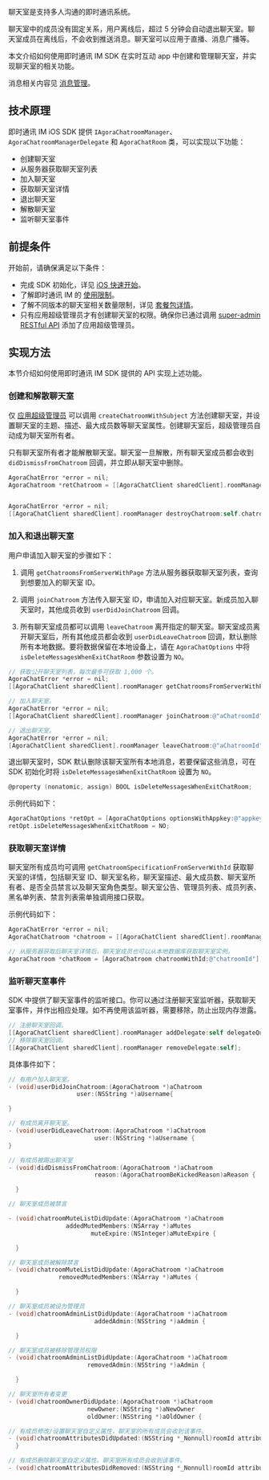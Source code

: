 聊天室是支持多人沟通的即时通讯系统。

聊天室中的成员没有固定关系，用户离线后，超过 5 分钟会自动退出聊天室。聊天室成员在离线后，不会收到推送消息。聊天室可以应用于直播、消息广播等。

本文介绍如何使用即时通讯 IM SDK 在实时互动 app 中创建和管理聊天室，并实现聊天室的相关功能。

消息相关内容见 [消息管理](./agora_chat_message_overview?platform=iOS)。

## 技术原理

即时通讯 IM iOS SDK 提供 `IAgoraChatroomManager`、`AgoraChatroomManagerDelegate` 和 `AgoraChatRoom` 类，可以实现以下功能：

- 创建聊天室
- 从服务器获取聊天室列表
- 加入聊天室
- 获取聊天室详情
- 退出聊天室
- 解散聊天室
- 监听聊天室事件

## 前提条件

开始前，请确保满足以下条件：

- 完成 SDK 初始化，详见 [iOS 快速开始](./agora_chat_get_started_ios?platform=iOS)。
- 了解即时通讯 IM 的 [使用限制](./agora_chat_limitation?platform=iOS)。
- 了解不同版本的聊天室相关数量限制，详见 [套餐包详情](./agora_chat_plan?platform=iOS)。
- 只有应用超级管理员才有创建聊天室的权限。确保你已通过调用 [super-admin RESTful API](./agora_chat_restful_chatroom_superadmin?platform=RESTful#adding-a-chat-room-super-admin) 添加了应用超级管理员。

## 实现方法

本节介绍如何使用即时通讯 IM SDK 提供的 API 实现上述功能。

### 创建和解散聊天室

仅 [应用超级管理员](./agora_chat_restful_chatroom_superadmin) 可以调用 `createChatroomWithSubject` 方法创建聊天室，并设置聊天室的主题、描述、最大成员数等聊天室属性。创建聊天室后，超级管理员自动成为聊天室所有者。

只有聊天室所有者才能解散聊天室。聊天室一旦解散，所有聊天室成员都会收到 `didDismissFromChatroom` 回调，并立即从聊天室中删除。

```objective-c
AgoraChatError *error = nil;
AgoraChatroom *retChatroom = [[AgoraChatClient sharedClient].roomManager createChatroomWithSubject:@"aSubject" description:@"aDescription" invitees:@[@"user1",@[user2]]message:@"aMessage" maxMembersCount:aMaxMembersCount error:&error];


AgoraChatError *error = nil;
[[AgoraChatClient sharedClient].roomManager destroyChatroom:self.chatroom.chatroomId error:&error];
```

### 加入和退出聊天室

用户申请加入聊天室的步骤如下：

1. 调用 `getChatroomsFromServerWithPage` 方法从服务器获取聊天室列表，查询到想要加入的聊天室 ID。

2. 调用 `joinChatroom` 方法传入聊天室 ID，申请加入对应聊天室。新成员加入聊天室时，其他成员收到 `userDidJoinChatroom` 回调。

3. 所有聊天室成员都可以调用 `leaveChatroom` 离开指定的聊天室。聊天室成员离开聊天室后，所有其他成员都会收到 `userDidLeaveChatroom` 回调，默认删除所有本地数据。要将数据保留在本地设备上，请在 `AgoraChatOptions` 中将 `isDeleteMessagesWhenExitChatRoom` 参数设置为 `NO`。

```objective-c
// 获取公开聊天室列表，每次最多可获取 1,000 个。
AgoraChatError *error = nil;
[[AgoraChatClient sharedClient].roomManager getChatroomsFromServerWithPage:1 pageSize:50 error:&error];

// 加入聊天室。
AgoraChatError *error = nil;
[[AgoraChatClient sharedClient].roomManager joinChatroom:@"aChatroomId" error:&error];

// 退出聊天室。
AgoraChatError *error = nil;
[AgoraChatClient sharedClient].roomManager leaveChatroom:@"aChatroomId" error:&error];
```

退出聊天室时，SDK 默认删除该聊天室所有本地消息，若要保留这些消息，可在 SDK 初始化时将 `isDeleteMessagesWhenExitChatRoom` 设置为 `NO`。

```objective-c
@property (nonatomic, assign) BOOL isDeleteMessagesWhenExitChatRoom;

```

示例代码如下：

```objective-c
AgoraChatOptions *retOpt = [AgoraChatOptions optionsWithAppkey:@"appkey"];
retOpt.isDeleteMessagesWhenExitChatRoom = NO;
```

### 获取聊天室详情

聊天室所有成员均可调用 `getChatroomSpecificationFromServerWithId` 获取聊天室的详情，包括聊天室 ID、聊天室名称，聊天室描述、最大成员数、聊天室所有者、是否全员禁言以及聊天室角色类型。聊天室公告、管理员列表、成员列表、黑名单列表、禁言列表需单独调用接口获取。

示例代码如下：

```objective-c
AgoraChatError *error = nil;
AgoraChatChatroom *chatroom = [[AgoraChatClient sharedClient].roomManager getChatroomSpecificationFromServerWithId:@“chatroomId” error:&error];

// 从服务器获取后聊天室详情后，聊天室成员也可以从本地数据库获取聊天室实例。
AgoraChatroom *chatRoom = [AgoraChatroom chatroomWithId:@"chatroomId"];
```

### 监听聊天室事件

SDK 中提供了聊天室事件的监听接口。你可以通过注册聊天室监听器，获取聊天室事件，并作出相应处理。如不再使用该监听器，需要移除，防止出现内存泄露。

```objective-c
// 注册聊天室回调。
[[AgoraChatClient sharedClient].roomManager addDelegate:self delegateQueue:nil];
// 移除聊天室回调。
[[AgoraChatClient sharedClient].roomManager removeDelegate:self];
```

具体事件如下：

```objective-c
// 有用户加入聊天室。
- (void)userDidJoinChatroom:(AgoraChatroom *)aChatroom
                   user:(NSString *)aUsername{

}

// 有成员离开聊天室。
- (void)userDidLeaveChatroom:(AgoraChatroom *)aChatroom
                        user:(NSString *)aUsername {
}

// 有成员被踢出聊天室
- (void)didDismissFromChatroom:(AgoraChatroom *)aChatroom
                        reason:(AgoraChatroomBeKickedReason)aReason {

  }

// 聊天室成员被禁言

- (void)chatroomMuteListDidUpdate:(AgoraChatroom *)aChatroom
                addedMutedMembers:(NSArray *)aMutes
                       muteExpire:(NSInteger)aMuteExpire {

  }

// 聊天室成员被解除禁言
- (void)chatroomMuteListDidUpdate:(AgoraChatroom *)aChatroom
              removedMutedMembers:(NSArray *)aMutes {

  }

// 聊天室成员被设为管理员
- (void)chatroomAdminListDidUpdate:(AgoraChatroom *)aChatroom
                        addedAdmin:(NSString *)aAdmin {

  }

// 聊天室成员被移除管理员权限
- (void)chatroomAdminListDidUpdate:(AgoraChatroom *)aChatroom
                      removedAdmin:(NSString *)aAdmin {

  }

// 聊天室所有者变更
- (void)chatroomOwnerDidUpdate:(AgoraChatroom *)aChatroom
                      newOwner:(NSString *)aNewOwner
                      oldOwner:(NSString *)aOldOwner {

// 有成员修改/设置聊天室自定义属性，聊天室的所有成员会收到该事件。
- (void)chatroomAttributesDidUpdated:(NSString *_Nonnull)roomId attributeMap:(NSDictionary<NSString *, NSString *> *_Nullable)attributeMap from:(NSString *_Nonnull)fromId;
  }

// 有成员删除聊天室自定义属性。聊天室所有成员会收到该事件。
- (void)chatroomAttributesDidRemoved:(NSString *_Nonnull)roomId attributes:(NSArray<__kindof NSString *> *_Nullable)attributes from:(NSString *_Nonnull)fromId;
```